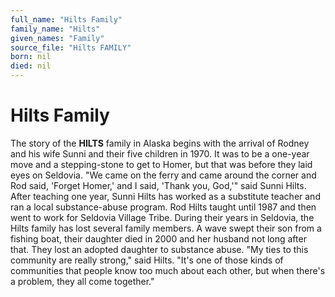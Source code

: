 ```yaml
---
full_name: "Hilts Family"
family_name: "Hilts"
given_names: "Family"
source_file: "Hilts FAMILY"
born: nil
died: nil
---
```

# Hilts Family

The story of the **HILTS** family in Alaska begins with the arrival of
Rodney and his wife Sunni and their five children in 1970. It was to be
a one-year move and a stepping-stone to get to Homer, but that was
before they laid eyes on Seldovia. "We came on the ferry and came around
the corner and Rod said, 'Forget Homer,' and I said, 'Thank you, God,'"
said Sunni Hilts. After teaching one year, Sunni Hilts has worked as a
substitute teacher and ran a local substance-abuse program. Rod Hilts
taught until 1987 and then went to work for Seldovia Village Tribe.
During their years in Seldovia, the Hilts family has lost several family
members. A wave swept their son from a fishing boat, their daughter died
in 2000 and her husband not long after that. They lost an adopted
daughter to substance abuse. "My ties to this community are really
strong," said Hilts. "It's one of those kinds of communities that people
know too much about each other, but when there's a problem, they all
come together."


